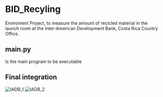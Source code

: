 # BID_Recyling
Enviroment Project, to measure the amount of recicled material in the launch room  at the Inter-American Development Bank, Costa Rica Country Office.

## main.py
Is the main program to be executable

## Final integration
![IADB_1](https://user-images.githubusercontent.com/16052713/55027793-b8451000-4fcb-11e9-8a5c-6aaac9086a9a.jpg)
![IADB_2](https://user-images.githubusercontent.com/16052713/55027794-b8451000-4fcb-11e9-99f1-1b173a64ecdb.jpg)
